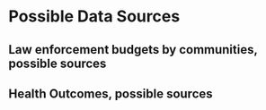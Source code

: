 # Possible Data Sources

## Law enforcement budgets by communities, possible sources

## Health Outcomes, possible sources
